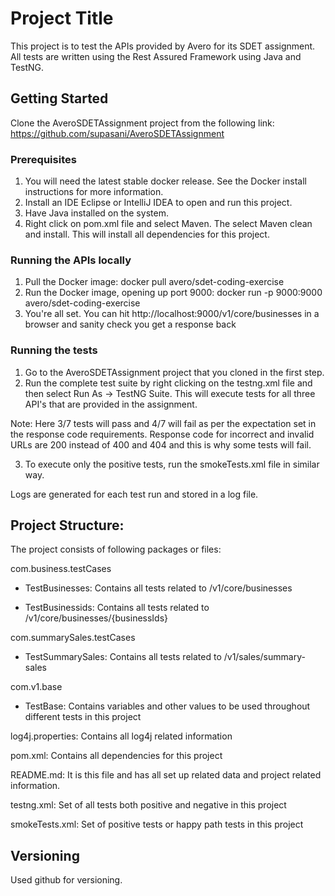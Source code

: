 # Project Title

This project is to test the APIs provided by Avero for its SDET assignment. All tests are written using the Rest Assured Framework using Java and TestNG.

## Getting Started

Clone the AveroSDETAssignment project from the following link: https://github.com/supasani/AveroSDETAssignment

### Prerequisites

1. You will need the latest stable docker release. See the Docker install instructions for more information.
2. Install an IDE Eclipse or IntelliJ IDEA to open and run this project.
3. Have Java installed on the system. 
4. Right click on pom.xml file and select Maven. The select Maven clean and install. This will install all dependencies for this project.

### Running the APIs locally
1. Pull the Docker image: docker pull avero/sdet-coding-exercise
2. Run the Docker image, opening up port 9000: docker run -p 9000:9000 avero/sdet-coding-exercise
3. You're all set. You can hit http://localhost:9000/v1/core/businesses in a browser and sanity check you get a response back

### Running the tests
1. Go to the AveroSDETAssignment project that you cloned in the first step.
2. Run the complete test suite by right clicking on the testng.xml file and then select Run As -> TestNG Suite. This will execute tests for all three API's that are provided in the assignment. 

Note: Here 3/7 tests will pass and 4/7 will fail as per the expectation set in the response code requirements. Response code for incorrect and invalid URLs are 200 instead of 400 and 404 and this is why some tests will fail. 

3. To execute only the positive tests, run the smokeTests.xml file in similar way.

Logs are generated for each test run and stored in a log file. 

## Project Structure: 
The project consists of following packages or files:

com.business.testCases
- TestBusinesses: Contains all tests related to /v1/core/businesses

- TestBusinessids: Contains all tests related to /v1/core/businesses/{businessIds}

com.summarySales.testCases
- TestSummarySales: Contains all tests related to /v1/sales/summary-sales

com.v1.base
- TestBase: Contains variables and other values to be used throughout different tests in this project 

log4j.properties: Contains all log4j related information 

pom.xml: Contains all dependencies for this project

README.md: It is this file and has all set up related data and project related information.

testng.xml: Set of all tests both positive and negative in this project

smokeTests.xml: Set of positive tests or happy path tests in this project


## Versioning

Used github for versioning. 


